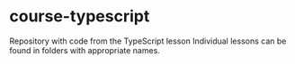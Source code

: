 # course-typescript
Repository with code from the TypeScript lesson
Individual lessons can be found in folders with appropriate names.
